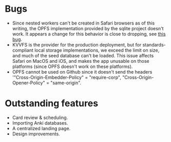 # Bugs
* Since nested workers can't be created in Safari browsers as of this writing, the OPFS implementation provided
  by the sqlite project doesn't work. It appears a change for this behavior is close to dropping, see
  [this bug](https://bugs.webkit.org/show_bug.cgi?id=25212).
* KVVFS is the provider for the production deployment, but for standards-compliant local storage implementations,
  we exceed the limit on size, and much of the seed database can't be loaded. This issue affects Safari on MacOS
  and iOS, and makes the app unusable on those platforms (since OPFS doesn't work on these platforms).
* OPFS cannot be used on Github since it doesn't send the headers '"Cross-Origin-Embedder-Policy" = "require-corp",
  "Cross-Origin-Opener-Policy" = "same-origin".


# Outstanding features
* Card review & scheduling.
* Importing Anki databases.
* A centralized landing page.
* Design improvements.
